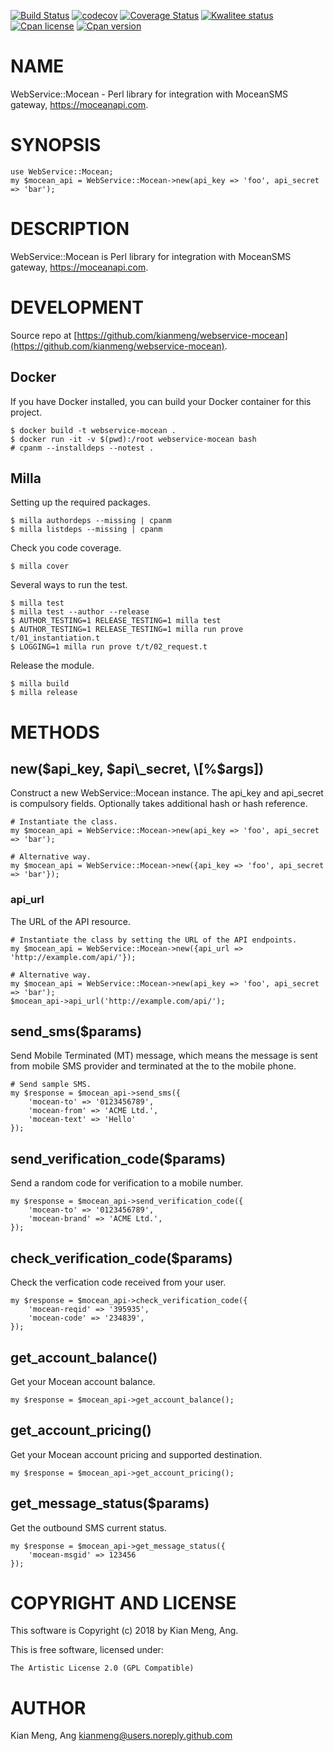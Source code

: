 [![Build Status](https://travis-ci.org/kianmeng/webservice-mocean.svg?branch=master)](https://travis-ci.org/kianmeng/webservice-mocean)
[![codecov](https://codecov.io/gh/kianmeng/webservice-mocean/branch/master/graph/badge.svg)](https://codecov.io/gh/kianmeng/webservice-mocean)
[![Coverage Status](https://coveralls.io/repos/kianmeng/webservice-mocean/badge.svg?branch=master)](https://coveralls.io/r/kianmeng/webservice-mocean?branch=master)
[![Kwalitee status](http://cpants.cpanauthors.org/dist/WebService-Mocean.png)](http://cpants.charsbar.org/dist/overview/WebService-Mocean)
[![Cpan license](https://img.shields.io/cpan/l/WebService-Mocean.svg)](https://metacpan.org/release/WebService-Mocean)
[![Cpan version](https://img.shields.io/cpan/v/WebService-Mocean.svg)](https://metacpan.org/release/WebService-Mocean)

# NAME

WebService::Mocean - Perl library for integration with MoceanSMS gateway,
https://moceanapi.com.

# SYNOPSIS

    use WebService::Mocean;
    my $mocean_api = WebService::Mocean->new(api_key => 'foo', api_secret => 'bar');

# DESCRIPTION

WebService::Mocean is Perl library for integration with MoceanSMS gateway,
https://moceanapi.com.

# DEVELOPMENT

Source repo at [https://github.com/kianmeng/webservice-mocean](https://github.com/kianmeng/webservice-mocean).

## Docker

If you have Docker installed, you can build your Docker container for this
project.

    $ docker build -t webservice-mocean .
    $ docker run -it -v $(pwd):/root webservice-mocean bash
    # cpanm --installdeps --notest .

## Milla

Setting up the required packages.

    $ milla authordeps --missing | cpanm
    $ milla listdeps --missing | cpanm

Check you code coverage.

    $ milla cover

Several ways to run the test.

    $ milla test
    $ milla test --author --release
    $ AUTHOR_TESTING=1 RELEASE_TESTING=1 milla test
    $ AUTHOR_TESTING=1 RELEASE_TESTING=1 milla run prove t/01_instantiation.t
    $ LOGGING=1 milla run prove t/t/02_request.t

Release the module.

    $ milla build
    $ milla release

# METHODS

## new($api\_key, $api\_secret, \[%$args\])

Construct a new WebService::Mocean instance. The api\_key and api\_secret is
compulsory fields. Optionally takes additional hash or hash reference.

    # Instantiate the class.
    my $mocean_api = WebService::Mocean->new(api_key => 'foo', api_secret => 'bar');

    # Alternative way.
    my $mocean_api = WebService::Mocean->new({api_key => 'foo', api_secret => 'bar'});

### api\_url

The URL of the API resource.

    # Instantiate the class by setting the URL of the API endpoints.
    my $mocean_api = WebService::Mocean->new({api_url => 'http://example.com/api/'});

    # Alternative way.
    my $mocean_api = WebService::Mocean->new(api_key => 'foo', api_secret => 'bar');
    $mocean_api->api_url('http://example.com/api/');

## send\_sms($params)

Send Mobile Terminated (MT) message, which means the message is sent from
mobile SMS provider and terminated at the to the mobile phone.

    # Send sample SMS.
    my $response = $mocean_api->send_sms({
        'mocean-to' => '0123456789',
        'mocean-from' => 'ACME Ltd.',
        'mocean-text' => 'Hello'
    });

## send\_verification\_code($params)

Send a random code for verification to a mobile number.

    my $response = $mocean_api->send_verification_code({
        'mocean-to' => '0123456789',
        'mocean-brand' => 'ACME Ltd.',
    });

## check\_verification\_code($params)

Check the verfication code received from your user.

    my $response = $mocean_api->check_verification_code({
        'mocean-reqid' => '395935',
        'mocean-code' => '234839',
    });

## get\_account\_balance()

Get your Mocean account balance.

    my $response = $mocean_api->get_account_balance();

## get\_account\_pricing()

Get your Mocean account pricing and supported destination.

    my $response = $mocean_api->get_account_pricing();

## get\_message\_status($params)

Get the outbound SMS current status.

    my $response = $mocean_api->get_message_status({
        'mocean-msgid' => 123456
    });

# COPYRIGHT AND LICENSE

This software is Copyright (c) 2018 by Kian Meng, Ang.

This is free software, licensed under:

    The Artistic License 2.0 (GPL Compatible)

# AUTHOR

Kian Meng, Ang <kianmeng@users.noreply.github.com>
